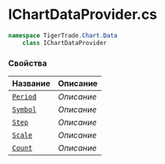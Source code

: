 
# IChartDataProvider.cs
```csharp
namespace TigerTrade.Chart.Data  
    class IChartDataProvider
```

### Свойства
| Название | Описание |
| --- | --- |
| [`Period`](./Свойства/Period.md) | *Описание* |
| [`Symbol`](./Свойства/Symbol.md) | *Описание* |
| [`Step`](./Свойства/Step.md) | *Описание* |
| [`Scale`](./Свойства/Scale.md) | *Описание* |
| [`Count`](./Свойства/Count.md) | *Описание* |
